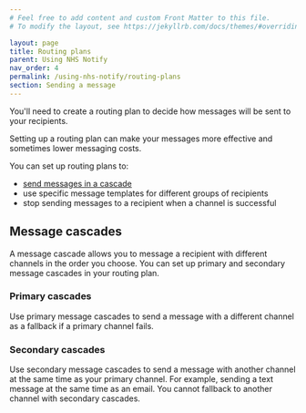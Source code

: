 ```yaml
---
# Feel free to add content and custom Front Matter to this file.
# To modify the layout, see https://jekyllrb.com/docs/themes/#overriding-theme-defaults

layout: page
title: Routing plans
parent: Using NHS Notify
nav_order: 4
permalink: /using-nhs-notify/routing-plans
section: Sending a message
---
```


You'll need to create a routing plan to decide how messages will be sent to your recipients.

Setting up a routing plan can make your messages more effective and sometimes lower messaging costs.

You can set up routing plans to:

- [send messages in a cascade](#message-cascades)
- use specific message templates for different groups of recipients
- stop sending messages to a recipient when a channel is successful

## Message cascades

A message cascade allows you to message a recipient with different channels in the order you choose. You can set up primary and secondary message cascades in your routing plan.

### Primary cascades

Use primary message cascades to send a message with a different channel as a fallback if a primary channel fails.

### Secondary cascades

Use secondary message cascades to send a message with another channel at the same time as your primary channel. For example, sending a text message at the same time as an email. You cannot fallback to another channel with secondary cascades.
